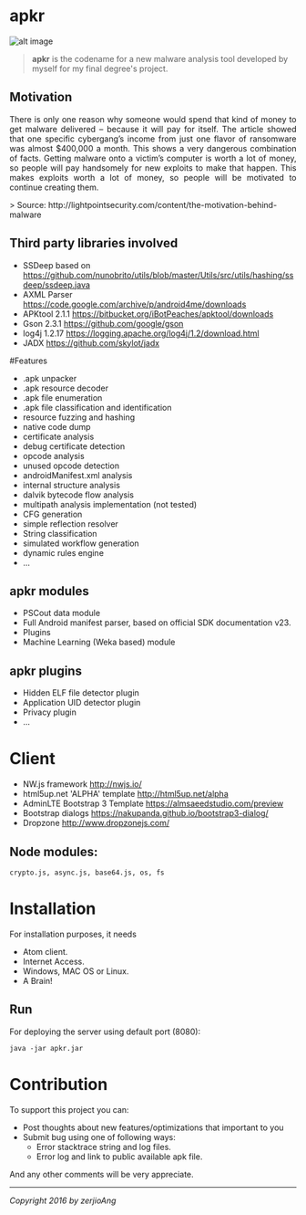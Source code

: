 # apkr

![alt image](https://github.com/zerjioang/AtomFramework/blob/master/github-frontal.png)

> **apkr** is the codename for a new malware analysis tool developed by myself for my final degree's project.

## Motivation

<p align="justify">
There is only one reason why someone would spend that kind of money to get malware delivered – because it will pay for itself. The article showed that one specific cybergang’s income from just one flavor of ransomware was almost $400,000 a month.
This shows a very dangerous combination of facts. Getting malware onto a victim’s computer is worth a lot of money, so people will pay handsomely for new exploits to make that happen. This makes exploits worth a lot of money, so people will be motivated to continue creating them.
</p>
> Source: http://lightpointsecurity.com/content/the-motivation-behind-malware

## Third party libraries involved

* SSDeep 				based on https://github.com/nunobrito/utils/blob/master/Utils/src/utils/hashing/ssdeep/ssdeep.java
* AXML Parser                           https://code.google.com/archive/p/android4me/downloads
* APKtool 2.1.1                         https://bitbucket.org/iBotPeaches/apktool/downloads
* Gson 2.3.1                            https://github.com/google/gson
* log4j 1.2.17                          https://logging.apache.org/log4j/1.2/download.html
* JADX					https://github.com/skylot/jadx

#Features

* .apk unpacker
* .apk resource decoder
* .apk file enumeration
* .apk file classification and identification
* resource fuzzing and hashing
* native code dump
* certificate analysis
* debug certificate detection
* opcode analysis
* unused opcode detection
* androidManifest.xml analysis
* internal structure analysis
* dalvik bytecode flow analysis
* multipath analysis implementation (not tested)
* CFG generation
* simple reflection resolver
* String classification
* simulated workflow generation
* dynamic rules engine
* ...

## apkr modules

* PSCout data module
* Full Android manifest parser, based on official SDK documentation v23.
* Plugins
* Machine Learning (Weka based) module

## apkr plugins

* Hidden ELF file detector plugin
* Application UID detector plugin
* Privacy plugin
* ...

# Client

* NW.js framework                       http://nwjs.io/
* html5up.net 'ALPHA' template          http://html5up.net/alpha
* AdminLTE Bootstrap 3 Template         https://almsaeedstudio.com/preview
* Bootstrap dialogs 			https://nakupanda.github.io/bootstrap3-dialog/
* Dropzone				http://www.dropzonejs.com/

## Node modules:
```
crypto.js, async.js, base64.js, os, fs
```

# Installation

For installation purposes, it needs
  * Atom client.
  * Internet Access.
  * Windows, MAC OS or Linux.
  * A Brain!
 
## Run
For deploying the server using default port (8080):
```
java -jar apkr.jar
```

# Contribution

To support this project you can:

  - Post thoughts about new features/optimizations that important to you
  - Submit bug using one of following ways:
    * Error stacktrace string and log files.
    * Error log and link to public available apk file.
  
And any other comments will be very appreciate.

---------------------------------------

*Copyright 2016 by zerjioAng*
